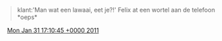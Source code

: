 > klant:'Man wat een lawaai, eet je?\!' Felix at een wortel aan de telefoon \*oeps\*

<img src="../../media/tweet.ico" width="12" /> [Mon Jan 31 17:10:45 +0000 2011](https://twitter.com/DromerDenker/status/32123633220456448)